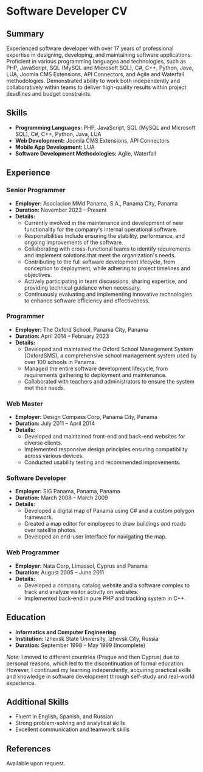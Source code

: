 # Software Developer CV

## Summary

Experienced software developer with over 17 years of professional expertise in designing, developing, and maintaining software applications. Proficient in various programming languages and technologies, such as PHP, JavaScript, SQL (MySQL and Microsoft SQL), C#, C++, Python, Java, LUA, Joomla CMS Extensions, API Connectors, and Agile and Waterfall methodologies. Demonstrated ability to work both independently and collaboratively within teams to deliver high-quality results within project deadlines and budget constraints.

## Skills

- **Programming Languages:** PHP, JavaScript, SQL (MySQL and Microsoft SQL), C#, C++, Python, Java, LUA
- **Web Development:** Joomla CMS Extensions, API Connectors
- **Mobile App Development:** LUA
- **Software Development Methodologies:** Agile, Waterfall

## Experience

### Senior Programmer
- **Employer:** Asociacion MMd Panama, S.A., Panama City, Panama
- **Duration:** November 2023 – Present
- **Details:**
    - Currently involved in the maintenance and development of new functionality for the company's internal operational software.
    - Responsibilities include ensuring the stability, performance, and ongoing improvements of the software.
    - Collaborating with cross-functional teams to identify requirements and implement solutions that meet the organization's needs.
    - Contributing to the full software development lifecycle, from conception to deployment, while adhering to project timelines and objectives.
    - Actively participating in team discussions, sharing expertise, and providing technical guidance when necessary.
    - Continuously evaluating and implementing innovative technologies to enhance software efficiency and effectiveness.

### Programmer
- **Employer:** The Oxford School, Panama City, Panama
- **Duration:** April 2014 – February 2023
- **Details:**
    - Developed and maintained the Oxford School Management System (OxfordSMS), a comprehensive school management system used by over 100 schools in Panama.
    - Managed the entire software development lifecycle, from requirements gathering to deployment and maintenance.
    - Collaborated with teachers and administrators to ensure the system met their needs.

### Web Master
- **Employer:** Design Compass Corp, Panama City, Panama
- **Duration:** July 2011 – April 2014
- **Details:**
    - Developed and maintained front-end and back-end websites for diverse clients.
    - Implemented responsive design principles ensuring compatibility across various devices.
    - Conducted usability testing and recommended improvements.

### Software Developer
- **Employer:** SIG Panama, Panama, Panama
- **Duration:** March 2008 – March 2009
- **Details:**
    - Developed a digital map of Panama using C# and a custom polygon framework.
    - Created a map editor for employees to draw buildings and roads over satellite photos.
    - Developed an end-user interface for navigating the map.

### Web Programmer
- **Employer:** Nata Corp, Limassol, Cyprus and Panama
- **Duration:** August 2005 – June 2011
- **Details:**
    - Developed a company catalog website and a software complex to track and analyze visitor activity on websites.
    - Implemented back-end in pure PHP and tracking system in C++.

## Education

- **Informatics and Computer Engineering**
- **Institution:** Izhevsk State University, Izhevsk City, Russia
- **Duration:** September 1998 – May 1999 (Incomplete)

*Note:* I moved to different countries (Prague and then Cyprus) due to personal reasons, which led to the discontinuation of formal education. However, I continued my learning independently, acquiring practical skills and knowledge in software development through self-study and real-world experience.

## Additional Skills

- Fluent in English, Spanish, and Russian
- Strong problem-solving and analytical skills
- Excellent communication and teamwork skills

## References

Available upon request.
